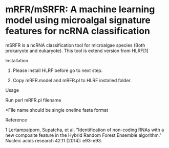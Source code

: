 # mRFR/mSRFR: A machine learning model using microalgal signature features for ncRNA classification

mSRFR is a ncRNA classification tool for microalgae species (Both prokaryote and eukaryote). This tool is extend version from HLRF[1]



Installation

1. Please install HLRF before go to next step.

2. Copy mRFR.model and mRFR.pl to HLRF installed folder.


Usage 

Run perl mRFR.pl filename 

*File name should be single oneline fasta format


Reference

1 Lertampaiporn, Supatcha, et al. "Identification of non-coding RNAs with a new composite feature in the Hybrid Random Forest Ensemble algorithm." Nucleic acids research 42.11 (2014): e93-e93.

